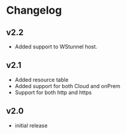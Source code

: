 # Changelog

## v2.2

- Added support to WStunnel host.

## v2.1

- Added resource table
- Added support for both Cloud and onPrem
- Support for both http and https

## v2.0

- initial release
